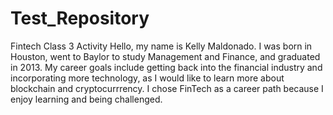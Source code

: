 # Test_Repository
Fintech Class 3 Activity
Hello, my name is Kelly Maldonado. I was born in Houston, went to Baylor to study Management and Finance, and graduated in 2013.
My career goals include getting back into the financial industry and incorporating more technology, as I would like to learn more about blockchain and cryptocurrrency.
I chose FinTech as a career path because I enjoy learning and being challenged.
